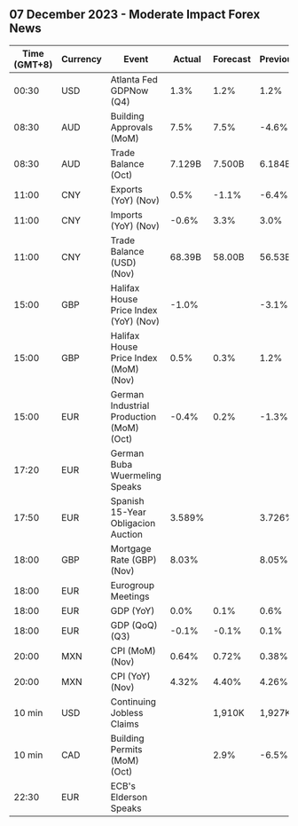 ## 07 December 2023 - Moderate Impact Forex News

| Time (GMT+8) | Currency | Event | Actual | Forecast | Previous |
|------|----------|-------|--------|----------|----------|
| 00:30 | USD | Atlanta Fed GDPNow (Q4) | 1.3% | 1.2% | 1.2% |
| 08:30 | AUD | Building Approvals (MoM) | 7.5% | 7.5% | -4.6% |
| 08:30 | AUD | Trade Balance (Oct) | 7.129B | 7.500B | 6.184B |
| 11:00 | CNY | Exports (YoY) (Nov) | 0.5% | -1.1% | -6.4% |
| 11:00 | CNY | Imports (YoY) (Nov) | -0.6% | 3.3% | 3.0% |
| 11:00 | CNY | Trade Balance (USD) (Nov) | 68.39B | 58.00B | 56.53B |
| 15:00 | GBP | Halifax House Price Index (YoY) (Nov) | -1.0% |  | -3.1% |
| 15:00 | GBP | Halifax House Price Index (MoM) (Nov) | 0.5% | 0.3% | 1.2% |
| 15:00 | EUR | German Industrial Production (MoM) (Oct) | -0.4% | 0.2% | -1.3% |
| 17:20 | EUR | German Buba Wuermeling Speaks |  |  |  |
| 17:50 | EUR | Spanish 15-Year Obligacion Auction | 3.589% |  | 3.726% |
| 18:00 | GBP | Mortgage Rate (GBP) (Nov) | 8.03% |  | 8.05% |
| 18:00 | EUR | Eurogroup Meetings |  |  |  |
| 18:00 | EUR | GDP (YoY) | 0.0% | 0.1% | 0.6% |
| 18:00 | EUR | GDP (QoQ) (Q3) | -0.1% | -0.1% | 0.1% |
| 20:00 | MXN | CPI (MoM) (Nov) | 0.64% | 0.72% | 0.38% |
| 20:00 | MXN | CPI (YoY) (Nov) | 4.32% | 4.40% | 4.26% |
| 10 min | USD | Continuing Jobless Claims |  | 1,910K | 1,927K |
| 10 min | CAD | Building Permits (MoM) (Oct) |  | 2.9% | -6.5% |
| 22:30 | EUR | ECB's Elderson Speaks |  |  |  |
